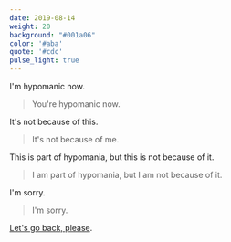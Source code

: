 ```yaml
---
date: 2019-08-14
weight: 20
background: "#001a06"
color: '#aba'
quote: '#cdc'
pulse_light: true
---
```


I'm hypomanic now.

> You're hypomanic now.

It's not because of this.

> It's not because of me.

This is part of hypomania, but this is not because of it.

> I am part of hypomania, but I am not because of it.

I'm sorry.

> I'm sorry.

<a class="pulse" href="/12">Let's go back, please</a>.
